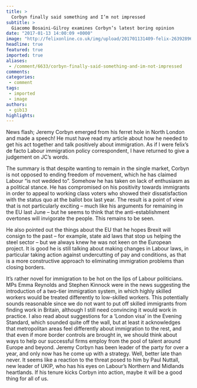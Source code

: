 ```yaml
---
title: >
  Corbyn finally said something and I’m not impressed
subtitle: >
  Giacomo Bosaini-Gilroy examines Corbyn’s latest boring opinion
date: "2017-01-13 14:00:09 +0000"
image: "http://felixonline.co.uk/img/upload/201701131409-felix-26392896430_6732737220_o.jpg"
headline: true
featured: true
imported: true
aliases:
 - /comment/6633/corbyn-finally-said-something-and-im-not-impressed
comments:
categories:
 - comment
tags:
 - imported
 - image
authors:
 - gib13
highlights:
---
```


News flash; Jeremy Corbyn emerged from his ferret hole in North London and made a speech! He must have read my article about how he needed to get his act together and talk positively about immigration. As if I were felix’s de facto Labour immigration policy correspondent, I have returned to give a judgement on JC’s words.

The summary is that despite wanting to remain in the single market, Corbyn is not opposed to ending freedom of movement, which he has claimed Labour “is not wedded to”. Somehow he has taken on lack of enthusiasm as a political stance. He has compromised on his positivity towards immigrants in order to appeal to working class voters who showed their dissatisfaction with the status quo at the ballot box last year. The result is a point of view that is not particularly exciting – much like his arguments for remaining in the EU last June – but he seems to think that the anti-establishment overtones will invigorate the people. This remains to be seen.

He also pointed out the things about the EU that he hopes Brexit will consign to the past – for example, state aid laws that stop us helping the steel sector – but we always knew he was not keen on the European project. It is good he is still talking about making changes in Labour laws, in particular taking action against undercutting of pay and conditions, as that is a more constructive approach to eliminating immigration problems than closing borders.

It’s rather novel for immigration to be hot on the lips of Labour politicians. MPs Emma Reynolds and Stephen Kinnock were in the news suggesting the introduction of a two-tier immigration system, in which highly skilled workers would be treated differently to low-skilled workers. This potentially sounds reasonable since we do not want to put off skilled immigrants from finding work in Britain, although I still need convincing it would work in practice. I also read about suggestions for a ‘London visa’ in the Evening Standard, which sounded quite off the wall, but at least it acknowledges that metropolitan areas feel differently about immigration to the rest, and that even if more border controls are brought in, we should think about ways to help our successful firms employ from the pool of talent around Europe and beyond.
Jeremy Corbyn has been leader of the party for over a year, and only now has he come up with a strategy. Well, better late than never. It seems like a reaction to the threat posed to him by Paul Nuttall, new leader of UKIP, who has his eyes on Labour’s Northern and Midlands heartlands. If his tenure kicks Corbyn into action, maybe it will be a good thing for all of us.
